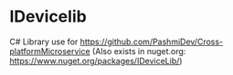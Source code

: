 # IDevicelib

C# Library use for https://github.com/PashmiDev/Cross-platformMicroservice
(Also exists in nuget.org: https://www.nuget.org/packages/IDeviceLib/)
